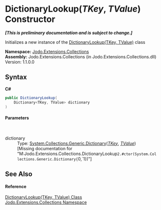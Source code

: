 # DictionaryLookup(*TKey*, *TValue*) Constructor 
 _**\[This is preliminary documentation and is subject to change.\]**_

Initializes a new instance of the <a href="T_Jodo_Extensions_Collections_DictionaryLookup_2">DictionaryLookup(TKey, TValue)</a> class

**Namespace:**&nbsp;<a href="N_Jodo_Extensions_Collections">Jodo.Extensions.Collections</a><br />**Assembly:**&nbsp;Jodo.Extensions.Collections (in Jodo.Extensions.Collections.dll) Version: 1.1.0.0

## Syntax

**C#**<br />
``` C#
public DictionaryLookup(
	Dictionary<TKey, TValue> dictionary
)
```


#### Parameters
&nbsp;<dl><dt>dictionary</dt><dd>Type: <a href="https://docs.microsoft.com/dotnet/api/system.collections.generic.dictionary-2" target="_blank" rel="noopener noreferrer">System.Collections.Generic.Dictionary</a>(<a href="T_Jodo_Extensions_Collections_DictionaryLookup_2">*TKey*</a>, <a href="T_Jodo_Extensions_Collections_DictionaryLookup_2">*TValue*</a>)<br />\[Missing <param name="dictionary"/> documentation for "M:Jodo.Extensions.Collections.DictionaryLookup`2.#ctor(System.Collections.Generic.Dictionary{`0,`1})"\]</dd></dl>

## See Also


#### Reference
<a href="T_Jodo_Extensions_Collections_DictionaryLookup_2">DictionaryLookup(TKey, TValue) Class</a><br /><a href="N_Jodo_Extensions_Collections">Jodo.Extensions.Collections Namespace</a><br />